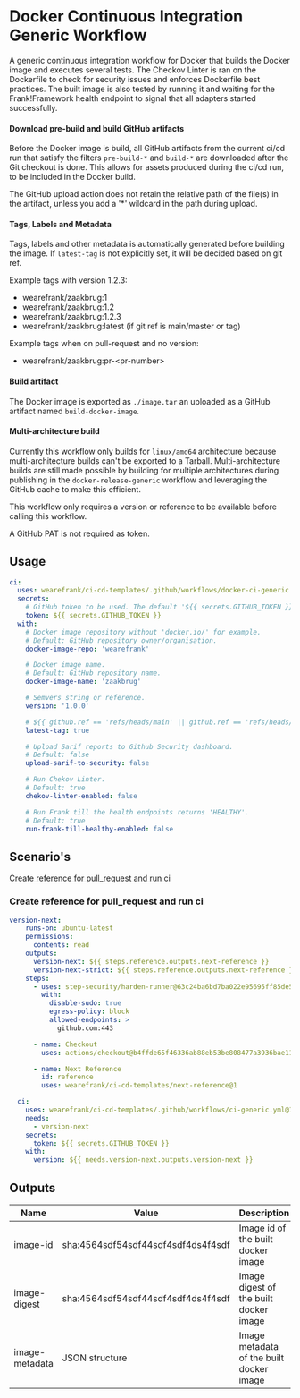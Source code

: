 # Docker Continuous Integration Generic Workflow
A generic continuous integration workflow for Docker that builds the Docker image and executes several tests. The Checkov Linter is ran on the Dockerfile to check for security issues and enforces Dockerfile best practices. The built image is also tested by running it and waiting for the Frank!Framework health endpoint to signal that all adapters started successfully.

#### Download pre-build and build GitHub artifacts
Before the Docker image is build, all GitHub artifacts from the current ci/cd run that satisfy the filters `pre-build-*` and `build-*` are downloaded after the Git checkout is done. This allows for assets produced during the ci/cd run, to be included in the Docker build.

The GitHub upload action does not retain the relative path of the file(s) in the artifact, unless you add a '*' wildcard in the path during upload. 

#### Tags, Labels and Metadata
Tags, labels and other metadata is automatically generated before building the image. If `latest-tag` is not explicitly set, it will be decided based on git ref.

Example tags with version 1.2.3:
- wearefrank/zaakbrug:1
- wearefrank/zaakbrug:1.2
- wearefrank/zaakbrug:1.2.3
- wearefrank/zaakbrug:latest (if git ref is main/master or tag)

Example tags when on pull-request and no version:
- wearefrank/zaakbrug:pr-\<pr-number\>

#### Build artifact
The Docker image is exported as `./image.tar` an uploaded as a GitHub artifact named `build-docker-image`.

#### Multi-architecture build
 Currently this workflow only builds for `linux/amd64` architecture because multi-architecture builds can't be exported to a Tarball. Multi-architecture builds are still made possible by building for multiple architectures during publishing in the `docker-release-generic` workflow and leveraging the GitHub cache to make this efficient. 

This workflow only requires a version or reference to be available before calling this workflow.

A GitHub PAT is not required as token.

## Usage
``` yaml
ci:
  uses: wearefrank/ci-cd-templates/.github/workflows/docker-ci-generic.yml@1
  secrets:
    # GitHub token to be used. The default '${{ secrets.GITHUB_TOKEN }}' or '${{ secrets.GH_TOKEN }}' is enough.
    token: ${{ secrets.GITHUB_TOKEN }}
  with:
    # Docker image repository without 'docker.io/' for example.
    # Default: GitHub repository owner/organisation.
    docker-image-repo: 'wearefrank'

    # Docker image name.
    # Default: GitHub repository name.
    docker-image-name: 'zaakbrug'

    # Semvers string or reference.
    version: '1.0.0'

    # ${{ github.ref == 'refs/heads/main' || github.ref == 'refs/heads/master' || startsWith(github.ref, 'refs/tags/') }}
    latest-tag: true

    # Upload Sarif reports to Github Security dashboard.
    # Default: false
    upload-sarif-to-security: false

    # Run Chekov Linter.
    # Default: true
    chekov-linter-enabled: false

    # Run Frank till the health endpoints returns 'HEALTHY'.
    # Default: true
    run-frank-till-healthy-enabled: false
```

## Scenario's
 [Create reference for pull_request and run ci](#create-reference-for-pull_request-and-run-ci)

### Create reference for pull_request and run ci
``` yaml
version-next:
    runs-on: ubuntu-latest
    permissions:
      contents: read
    outputs:
      version-next: ${{ steps.reference.outputs.next-reference }}
      version-next-strict: ${{ steps.reference.outputs.next-reference }}
    steps:
      - uses: step-security/harden-runner@63c24ba6bd7ba022e95695ff85de572c04a18142 # v2.7.0
        with:
          disable-sudo: true
          egress-policy: block
          allowed-endpoints: >
            github.com:443

      - name: Checkout
        uses: actions/checkout@b4ffde65f46336ab88eb53be808477a3936bae11 #4.1.1

      - name: Next Reference
        id: reference
        uses: wearefrank/ci-cd-templates/next-reference@1

  ci:
    uses: wearefrank/ci-cd-templates/.github/workflows/ci-generic.yml@1
    needs:
      - version-next
    secrets:
      token: ${{ secrets.GITHUB_TOKEN }}
    with:
      version: ${{ needs.version-next.outputs.version-next }}
```

## Outputs
| Name | Value | Description |
|------|----------|----------------------------------|
| image-id | sha:4564sdf54sdf44sdf4sdf4ds4f4sdf | Image id of the built docker image |
| image-digest | sha:4564sdf54sdf44sdf4sdf4ds4f4sdf | Image digest of the built docker image |
| image-metadata | JSON structure | Image metadata of the built docker image |